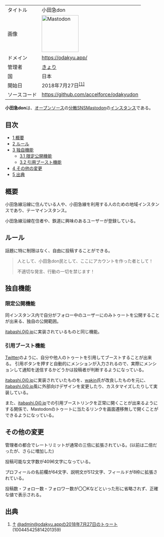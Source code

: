 <div>

|              |                                                                                                                                                                                                                                                                                                        |
|--------------|--------------------------------------------------------------------------------------------------------------------------------------------------------------------------------------------------------------------------------------------------------------------------------------------------------|
| タイトル     | 小田急don                                                                                                                                                                                                                                                                                              |
| 画像         | [<img src="/images/thumb/0/00/Mastodon_logo.png/120px-Mastodon_logo.png" srcset="/images/thumb/0/00/Mastodon_logo.png/180px-Mastodon_logo.png 1.5x, /images/0/00/Mastodon_logo.png 2x" width="120" height="120" alt="Mastodon" />](/%E3%83%95%E3%82%A1%E3%82%A4%E3%83%AB:Mastodon_logo.png "Mastodon") |
| ドメイン     | <a href="https://odakyu.app/" rel="nofollow">https://odakyu.app/</a>                                                                                                                                                                                                                                   |
| 管理者       | <a href="https://odakyu.app/@ars42525" rel="nofollow">きょり</a>                                                                                                                                                                                                                                       |
| 国           | 日本                                                                                                                                                                                                                                                                                                   |
| 開始日       | 2018年7月27日<sup>[\[1\]](#cite_note-1)</sup>                                                                                                                                                                                                                                                          |
| ソースコード | <a href="https://github.com/accelforce/odakyudon" rel="nofollow">https://github.com/accelforce/odakyudon</a>                                                                                                                                                                                           |

**小田急don**は、[オープンソース](/%E3%82%AA%E3%83%BC%E3%83%97%E3%83%B3%E3%82%BD%E3%83%BC%E3%82%B9 "オープンソース")の[分散SNS](/%E5%88%86%E6%95%A3SNS "分散SNS")[Mastodon](/Mastodon "Mastodon")の[インスタンス](/%E3%82%A4%E3%83%B3%E3%82%B9%E3%82%BF%E3%83%B3%E3%82%B9 "インスタンス")である。

<div>

<div lang="ja" dir="ltr">

## 目次

</div>

-   [1 概要](#.E6.A6.82.E8.A6.81)
-   [2 ルール](#.E3.83.AB.E3.83.BC.E3.83.AB)
-   [3 独自機能](#.E7.8B.AC.E8.87.AA.E6.A9.9F.E8.83.BD)
    -   [3.1 限定公開機能](#.E9.99.90.E5.AE.9A.E5.85.AC.E9.96.8B.E6.A9.9F.E8.83.BD)
    -   [3.2 引用ブースト機能](#.E5.BC.95.E7.94.A8.E3.83.96.E3.83.BC.E3.82.B9.E3.83.88.E6.A9.9F.E8.83.BD)
-   [4 その他の変更](#.E3.81.9D.E3.81.AE.E4.BB.96.E3.81.AE.E5.A4.89.E6.9B.B4)
-   [5 出典](#.E5.87.BA.E5.85.B8)

</div>

## 概要

小田急線沿線に住んでいる人や、小田急線を利用する人のための地域インスタンスであり、テーマインスタンス。

小田急線沿線在住者や、鉄道に興味のあるユーザーが登録している。

## ルール

話題に特に制限はなく、自由に投稿することができる。

> 人として、小田急don民として、ここにアカウントを作った者として！
>
> 不適切な発言、行動の一切を禁じます！

## 独自機能

### 限定公開機能

同インスタンス内で自分がフォロー中のユーザーにのみトゥートを公開することが出来る、独自の公開範囲。

[itabashi.0j0.jp](/Itabashi.0j0.jp "Itabashi.0j0.jp")に実装されているものと同じ機能。

### 引用ブースト機能

[Twitter](/Twitter "Twitter")のように、自分や他人のトゥートを引用してブーストすることが出来る。 引用ボタンを押すと自動的にメンションが入力されるので、実際にメンションして通知を送信するかどうかは投稿者が判断するようになっている。

[itabashi.0j0.jp](/Itabashi.0j0.jp "Itabashi.0j0.jp")に実装されていたものを、<a href="https://biwakodon.com/@wakin" rel="nofollow">wakin</a>氏が改良したものを元に、[itabashi.0j0.jp](/Itabashi.0j0.jp "Itabashi.0j0.jp")風に外部向けデザインを変更したり、カスタマイズしたりして実装している。

また、[itabashi.0j0.jp](/Itabashi.0j0.jp "Itabashi.0j0.jp")での引用ブーストリンクを正常に開くことが出来るようにする関係で、Mastodonのトゥートに当たるリンクを画面遷移無しで開くことができるようになっている。

## その他の変更

管理者の都合でレートリミットが通常の三倍に拡張されている。(以前は二倍だったが、さらに増加した)

投稿可能な文字数が4096文字になっている。

プロフィールの名前欄が64文字、説明文が512文字、フィールドが8枠に拡張されている。

投稿数・フォロー数・フォロワー数が〇〇Kなどといった形に省略されず、正確な値で表示される。

## 出典

<div>

1.  [↑](#cite_ref-1) <a href="https://odakyu.app/@admin/100445425814201359" rel="nofollow">@admin@odakyu.appの2018年7月27日のトゥート (100445425814201359)</a>

</div>

</div>
